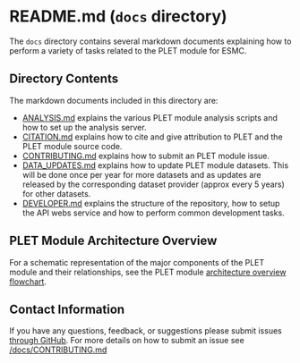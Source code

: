 # README.md (`docs` directory)

The `docs` directory contains several markdown documents explaining how to perform a variety of tasks related to the PLET module for ESMC.

## Directory Contents

The markdown documents included in this directory are:

- [ANALYSIS.md](ANALYSIS.md) explains the various PLET module analysis scripts and how to set up the analysis server.
- [CITATION.md](CITATION.md) explains how to cite and give attribution to PLET and the PLET module source code.
- [CONTRIBUTING.md](CITATION.md) explains how to submit an PLET module issue.
- [DATA_UPDATES.md](DATA_UPDATES.md) explains how to update PLET module datasets. This will be done once per year for more datasets and as updates are released by the corresponding dataset provider (approx every 5 years) for other datasets. 
- [DEVELOPER.md](DEVELOPER.md) explains the structure of the repository, how to setup the API webs service and how to perform common development tasks.


## PLET Module Architecture Overview

For a schematic representation of the major components of the PLET module and their relationships, see the PLET module [architecture overview flowchart](/README.md/#2-architecture-overview).

## Contact Information

If you have any questions, feedback, or suggestions please submit issues [through GitHub](https://github.com/eam-group/2024-esmc-plet/issues). For more details on how to submit an issue see [/docs/CONTRIBUTING.md](/docs/CONTRIBUTING.md)